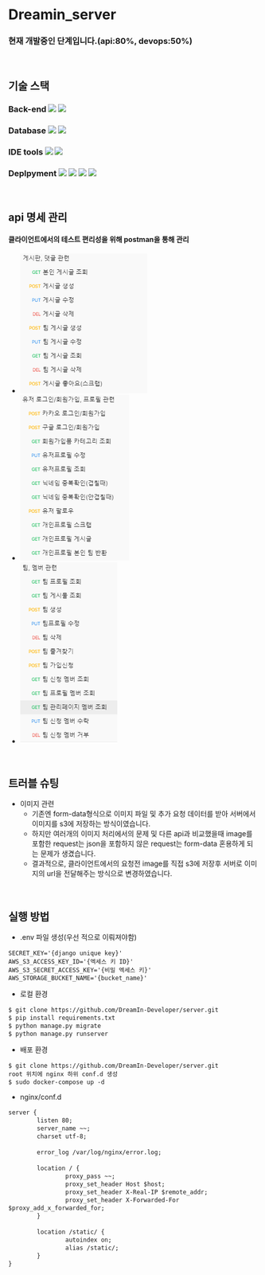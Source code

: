 # Dreamin_server
### 현재 개발중인 단계입니다.(api:80%, devops:50%)
<br>

## 기술 스택
### Back-end <img src="https://img.shields.io/badge/Python-3776AB?style=flat-square&logo=Python&logoColor=white"/> <img src="https://img.shields.io/badge/Django-092E20?style=flat-square&logo=Django&logoColor=white"/>
### Database <img src="https://img.shields.io/badge/SQLite-003B57?style=flat-square&logo=SQLite&logoColor=white"/> <img src="https://img.shields.io/badge/PostgreSQL-4169E1?style=flat-square&logo=PostgreSQL&logoColor=white"/> 
### IDE tools <img src="https://img.shields.io/badge/PyCharm-000000?style=flat-square&logo=PyCharm&logoColor=white"/> <img src="https://img.shields.io/badge/VSCode-007ACC?style=flat-square&logo=Visual Studio Code&logoColor=white"/> 
### Deplpyment <img src="https://img.shields.io/badge/Docker-2496ED?style=flat-square&logo=Docker&logoColor=white"/> <img src="https://img.shields.io/badge/AWS EC2-232F3E?style=flat-square&logo=Amazon AWS&logoColor=white"/> <img src="https://img.shields.io/badge/Gunicorn-499848?style=flat-square&logo=Gunicorn&logoColor=white"/> <img src="https://img.shields.io/badge/NGINX-009639?style=flat-square&logo=NGINX&logoColor=white"/>

<br>

## api 명세 관리
#### 클라이언트에서의 테스트 편리성을 위해 postman을 통해 관리
- <img src="./source/api document1.png" alt="api document">
- <img src="./source/api document2.png" alt="api document">
- <img src="./source/api document3.png" alt="api document">
<br>


## 트러블 슈팅
- 이미지 관련
  - 기존엔 form-data형식으로 이미지 파일 및 추가 요청 데이터를 받아 서버에서 이미지를 s3에 저장하는 방식이였습니다.
  - 하지만 여러개의 이미지 처리에서의 문제 및 다른 api과 비교했을때 image를 포함한 request는 json을 포함하지 않은 request는 form-data 혼용하게 되는 문제가 생겼습니다.
  - 결과적으로, 클라이언트에서의 요청전 image를 직접 s3에 저장후 서버로 이미지의 url을 전달해주는 방식으로 변경하였습니다.
<br>


## 실행 방법
- .env 파일 생성(우선 적으로 이뤄져야함)
~~~
SECRET_KEY='{django unique key}'
AWS_S3_ACCESS_KEY_ID='{엑세스 키 ID}'
AWS_S3_SECRET_ACCESS_KEY='{비밀 엑세스 키}'
AWS_STORAGE_BUCKET_NAME='{bucket_name}'
~~~
- 로컬 환경
~~~
$ git clone https://github.com/DreamIn-Developer/server.git
$ pip install requirements.txt
$ python manage.py migrate
$ python manage.py runserver
~~~

- 배포 환경
~~~
$ git clone https://github.com/DreamIn-Developer/server.git
root 위치에 nginx 하위 conf.d 생성
$ sudo docker-compose up -d
~~~

- nginx/conf.d
~~~
server {
        listen 80;
        server_name ~~;
        charset utf-8;

        error_log /var/log/nginx/error.log;

        location / {
                proxy_pass ~~;
                proxy_set_header Host $host;
                proxy_set_header X-Real-IP $remote_addr;
                proxy_set_header X-Forwarded-For $proxy_add_x_forwarded_for;
        }

        location /static/ {
                autoindex on;
                alias /static/;
        }
}
~~~